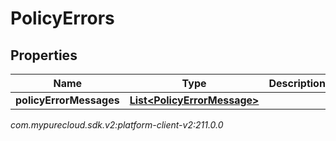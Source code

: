 # PolicyErrors


## Properties

| Name | Type | Description | Notes |
| ------------ | ------------- | ------------- | ------------- |
| **policyErrorMessages** | [**List&lt;PolicyErrorMessage&gt;**](PolicyErrorMessage) |  |  [optional] |




_com.mypurecloud.sdk.v2:platform-client-v2:211.0.0_
